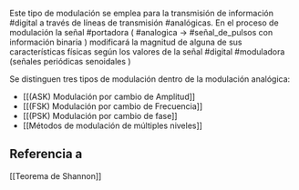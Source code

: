 Este tipo de modulación se emplea para la transmisión de información #digital a través de líneas de transmisión #analógicas. En el proceso de modulación la señal #portadora ( #analogica -> #señal_de_pulsos con información binaria ) modificará la magnitud de alguna de sus características físicas según los valores de la señal #digital #moduladora (señales periódicas senoidales )

Se distinguen tres tipos de modulación dentro de la modulación analógica:
- [[(ASK) Modulación por cambio de Amplitud]] 
- [[(FSK) Modulación por cambio de Frecuencia]]
- [[(PSK) Modulación por cambio de fase]]
- [[Métodos de modulación de múltiples niveles]]

## Referencia a
[[Teorema de Shannon]]
